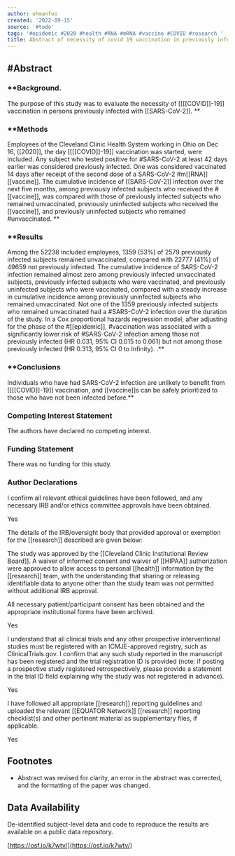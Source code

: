 ```yaml
---
author: ohmanfoo
created: '2022-09-15'
source: '#todo'
tags: '#epidemic #2020 #health #RNA #mRNA #vaccine #COVID #research '
title: Abstract of necessity of covid 19 vaccination in previously infected individuals
---
```


## #Abstract

### **Background. 
The purpose of this study was to evaluate the necessity of [[[[COVID]]-19]] vaccination in persons previously infected with [[SARS-CoV-2]]. **

### **Methods 
Employees of the Cleveland Clinic Health System working in Ohio on Dec 16, [[2020]], the day [[[[COVID]]-19]] vaccination was started, were included. Any subject who tested positive for #SARS-CoV-2 at least 42 days earlier was considered previously infected. One was considered vaccinated 14 days after receipt of the second dose of a SARS-CoV-2 #m[[RNA]] [[vaccine]]. The cumulative incidence of [[SARS-CoV-2]] infection over the next five months, among previously infected subjects who received the #[[vaccine]], was compared with those of previously infected subjects who remained unvaccinated, previously uninfected subjects who received the [[vaccine]], and previously uninfected subjects who remained #unvaccinated. ** 

### **Results 
Among the 52238 included employees, 1359 (53%) of 2579 previously infected subjects remained unvaccinated, compared with 22777 (41%) of 49659 not previously infected. The cumulative incidence of SARS-CoV-2 infection remained almost zero among previously infected unvaccinated subjects, previously infected subjects who were vaccinated, and previously uninfected subjects who were vaccinated, compared with a steady increase in cumulative incidence among previously uninfected subjects who remained unvaccinated. Not one of the 1359 previously infected subjects who remained unvaccinated had a #SARS-CoV-2 infection over the duration of the study. In a Cox proportional hazards regression model, after adjusting for the phase of the #[[epidemic]], #vaccination was associated with a significantly lower risk of #SARS-CoV-2 infection among those not previously infected (HR 0.031, 95% CI 0.015 to 0.061) but not among those previously infected (HR 0.313, 95% CI 0 to Infinity). .**

### **Conclusions 
Individuals who have had SARS-CoV-2 infection are unlikely to benefit from [[[[COVID]]-19]] vaccination, and [[vaccine]]s can be safely prioritized to those who have not been infected before.**

### Competing Interest Statement

The authors have declared no competing interest.

### Funding Statement

There was no funding for this study.

### Author Declarations

I confirm all relevant ethical guidelines have been followed, and any necessary IRB and/or ethics committee approvals have been obtained.

Yes

The details of the IRB/oversight body that provided approval or exemption for the [[research]] described are given below:

The study was approved by the [[Cleveland Clinic Institutional Review Board]]. A waiver of informed consent and waiver of [[HIPAA]] authorization were approved to allow access to personal [[health]] information by the [[research]] team, with the understanding that sharing or releasing identifiable data to anyone other than the study team was not permitted without additional IRB approval.

All necessary patient/participant consent has been obtained and the appropriate institutional forms have been archived.

Yes

I understand that all clinical trials and any other prospective interventional studies must be registered with an ICMJE-approved registry, such as ClinicalTrials.gov. I confirm that any such study reported in the manuscript has been registered and the trial registration ID is provided (note: if posting a prospective study registered retrospectively, please provide a statement in the trial ID field explaining why the study was not registered in advance).

Yes

I have followed all appropriate [[research]] reporting guidelines and uploaded the relevant [[EQUATOR Network]] [[research]] reporting checklist(s) and other pertinent material as supplementary files, if applicable.

Yes

## Footnotes

-   Abstract was revised for clarity, an error in the abstract was corrected, and the formatting of the paper was changed.
    

## Data Availability

De-identified subject-level data and code to reproduce the results are available on a public data repository.

[https://osf.io/k7wtv/](https://osf.io/k7wtv/)